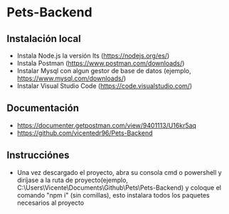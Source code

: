 # Pets-Backend
 
Instalación local
------------

* Instala Node.js la versión lts (https://nodejs.org/es/)
* Instala Postman (https://www.postman.com/downloads/)
* Instalar Mysql con algun gestor de base de datos (ejemplo, https://www.mysql.com/downloads/) 
* Instalar Visual Studio Code (https://code.visualstudio.com/)

Documentación
------------

* https://documenter.getpostman.com/view/9401113/U16kr5aq
* https://github.com/vicentedr96/Pets-Backend

Instrucciónes
------------

* Una vez descargado el proyecto, abra su consola cmd o powershell y diríjase a la ruta de proyecto(ejemplo, C:\Users\Vicente\Documents\Github\Pets\Pets-Backend) y coloque el comando "npm i" (sin comillas), esto instalara todos los paquetes necesarios al proyecto

